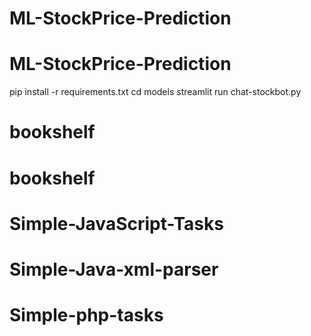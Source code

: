 # ML-StockPrice-Prediction
# ML-StockPrice-Prediction
pip install -r requirements.txt
cd models
streamlit run chat-stockbot.py
# bookshelf
# bookshelf
# Simple-JavaScript-Tasks
# Simple-Java-xml-parser
# Simple-php-tasks
